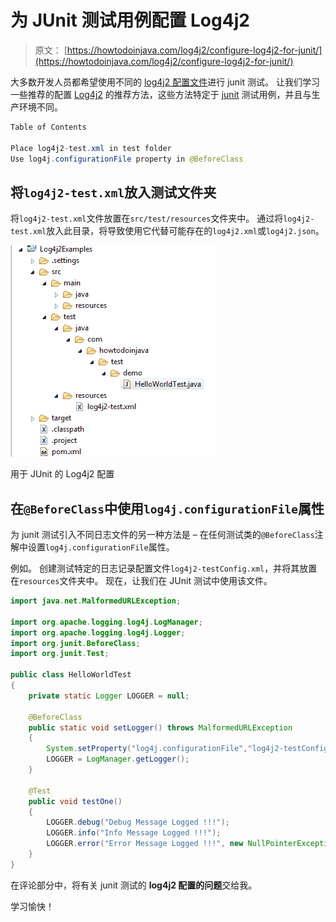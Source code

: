# 为 JUnit 测试用例配置 Log4j2

> 原文： [https://howtodoinjava.com/log4j2/configure-log4j2-for-junit/](https://howtodoinjava.com/log4j2/configure-log4j2-for-junit/)

大多数开发人员都希望使用不同的 [log4j2 配置文件](//howtodoinjava.com/log4j2/log4j-2-xml-configuration-example/)进行 junit 测试。 让我们学习一些推荐的配置 [Log4j2](https://logging.apache.org/log4j/2.x/manual/configuration.html) 的推荐方法，这些方法特定于 [junit](//howtodoinjava.com/junit-4/) 测试用例，并且与生产环境不同。

```java
Table of Contents

Place log4j2-test.xml in test folder
Use log4j.configurationFile property in @BeforeClass
```

## 将`log4j2-test.xml`放入测试文件夹

将`log4j2-test.xml`文件放置在`src/test/resources`文件夹中。 通过将`log4j2-test.xml`放入此目录，将导致使用它代替可能存在的`log4j2.xml`或`log4j2.json`。

![Log4j2 Config for JUnit](img/e79b93c8701b963d474aa0723f0cadf3.png)

用于 JUnit 的 Log4j2 配置



## 在`@BeforeClass`中使用`log4j.configurationFile`属性

为 junit 测试引入不同日志文件的另一种方法是 – 在任何测试类的`@BeforeClass`注解中设置`log4j.configurationFile`属性。

例如。 创建测试特定的日志记录配置文件`log4j2-testConfig.xml`，并将其放置在`resources`文件夹中。 现在，让我们在 JUnit 测试中使用该文件。

```java
import java.net.MalformedURLException;

import org.apache.logging.log4j.LogManager;
import org.apache.logging.log4j.Logger;
import org.junit.BeforeClass;
import org.junit.Test;

public class HelloWorldTest 
{
	private static Logger LOGGER = null;

	@BeforeClass
	public static void setLogger() throws MalformedURLException
	{
		System.setProperty("log4j.configurationFile","log4j2-testConfig.xml");
		LOGGER = LogManager.getLogger();
	}

	@Test
	public void testOne()
	{
		LOGGER.debug("Debug Message Logged !!!");
        LOGGER.info("Info Message Logged !!!");
        LOGGER.error("Error Message Logged !!!", new NullPointerException("NullError"));
	}
}

```

在评论部分中，将有关 junit 测试的 **log4j2 配置的问题**交给我。

学习愉快！